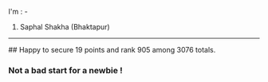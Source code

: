 I'm : - 
1. Saphal Shakha   (Bhaktapur)

<hr>
## Happy to secure 19 points and rank 905 among 3076 totals.

### Not a bad start for a newbie !
